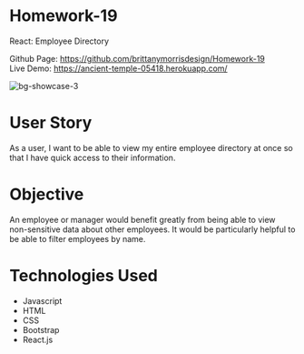 # Homework-19
React: Employee Directory

Github Page: https://github.com/brittanymorrisdesign/Homework-19</br>
Live Demo: https://ancient-temple-05418.herokuapp.com/</br>

![bg-showcase-3](https://user-images.githubusercontent.com/44029053/78942452-c3a89380-7a87-11ea-9a4d-1d4dc2b8a9f6.png)

# User Story
As a user, I want to be able to view my entire employee directory at once so that I have quick access to their information.

# Objective
An employee or manager would benefit greatly from being able to view non-sensitive data about other employees. It would be particularly helpful to be able to filter employees by name.

# Technologies Used
* Javascript
* HTML
* CSS
* Bootstrap
* React.js
